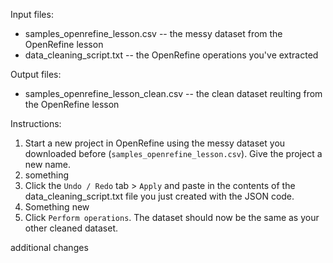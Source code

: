 Input files:
- samples_openrefine_lesson.csv -- the messy dataset from the OpenRefine lesson 
- data_cleaning_script.txt -- the OpenRefine operations you've extracted

Output files:
- samples_openrefine_lesson_clean.csv -- the clean dataset reulting from the OpenRefine lesson

Instructions:
1. Start a new project in OpenRefine using the messy dataset you downloaded before (`samples_openrefine_lesson.csv`). Give the project a new name.
2. something
3. Click the `Undo / Redo` tab > `Apply` and paste in the contents of the data_cleaning_script.txt file you just created with the JSON code.
4. Something new
5. Click `Perform operations`. The dataset should now be the same as your other cleaned dataset.

additional changes
